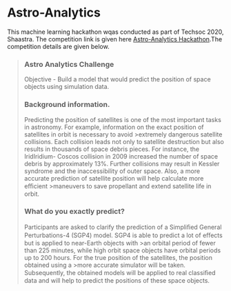 # Astro-Analytics
This machine learning hackathon wqas conducted as part of Techsoc 2020, Shaastra. The competition link is given here [Astro-Analytics Hackathon](https://www.kaggle.com/c/astro-analytics-techsoc-iitm/overview).The competition details are given below.
><h3>Astro Analytics Challenge</h3>
>Objective - Build a model that would predict the position of space objects using simulation data.<br>
><h3>Background information.</h3>
>
>Predicting the position of satellites is one of the most important tasks in astronomy. For example, information on the exact position of satellites in orbit is necessary to avoid >extremely dangerous satellite collisions. Each collision leads not only to satellite destruction but also results in thousands of space debris pieces. For instance, the IridIridium-
>Coscos collision in 2009 increased the number of space debris by approximately 13%.
>Further collisions may result in Kessler syndrome and the inaccessibility of outer space. Also, a more accurate prediction of satellite position will help calculate more eﬃcient >maneuvers to save propellant and extend satellite life in orbit.
><h3>What do you exactly predict?</h3>
>
>Participants are asked to clarify the prediction of a Simpliﬁed General Perturbations-4 (SGP4) model. SGP4 is able to predict a lot of eﬀects but is applied to near-Earth objects with >an orbital period of fewer than 225 minutes, while high orbit space objects have orbital periods up to 200 hours. For the true position of the satellites, the position obtained using a >more accurate simulator will be taken. Subsequently, the obtained models will be applied to real classiﬁed data and will help to predict the positions of these space objects.
